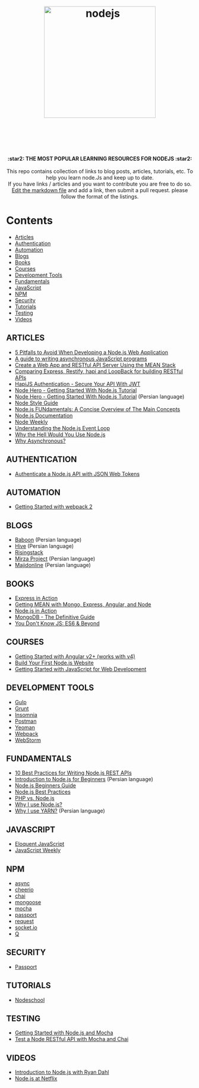 <h1 align="center">
	<img width="300" src="https://nodejs.org/static/images/logos/nodejs-new-pantone-black.png" alt="nodejs">
	<br>
	<br>
</h1>

<br>
<br>

<p align="center">
  <b>:star2: THE MOST POPULAR LEARNING RESOURCES FOR NODEJS :star2:</b>
  <br><br>
  This repo contains collection of links to blog posts, articles, tutorials, etc. To help you learn node.Js and keep up to date. 
  <br>
  If you have links / articles and you want to contribute you are free to do so.
  <a href="https://github.com/moxart/popular-tutorial-link-nodejs/README.md">Edit the markdown file</a> and add a link, then submit a pull request. please follow the format of the listings.
</p>

# Contents

- [Articles](#articles)
- [Authentication](#authentication)
- [Automation](#automation)
- [Blogs](#blogs)
- [Books](#books)
- [Courses](#courses)
- [Development Tools](#development-tools)
- [Fundamentals](#fundamentals)
- [JavaScript](#javascript)
- [NPM](#npm)
- [Security](#security)
- [Tutorials](#tutorials)
- [Testing](#testing)
- [Videos](#videos)


## ARTICLES

- [5 Pitfalls to Avoid When Developing a Node.js Web Application](https://blog.qmo.io/common-problems-when-developing-a-node-js-web-application/#1poordatabasechoice)
- [A guide to writing asynchronous JavaScript programs](http://callbackhell.com/)
- [Create a Web App and RESTful API Server Using the MEAN Stack](https://devcenter.heroku.com/articles/mean-apps-restful-api)
- [Comparing Express, Restify, hapi and LoopBack for building RESTful APIs](https://strongloop.com/strongblog/compare-express-restify-hapi-loopback/)
- [HapiJS Authentication - Secure Your API With JWT](https://auth0.com/blog/hapijs-authentication-secure-your-api-with-json-web-tokens/)
- [Node Hero - Getting Started With Node.js Tutorial](https://blog.risingstack.com/node-hero-tutorial-getting-started-with-node-js/)
- [Node Hero - Getting Started With Node.js Tutorial](http://baboon.ir/%D9%86%D9%88%D8%AF-%D8%AC%DB%8C-%D8%A7%D8%B3-%D9%82%D9%87%D8%B1%D9%85%D8%A7%D9%86-%D8%A2%D8%BA%D8%A7%D8%B2-%D8%A8%D9%87-%DA%A9%D8%A7%D8%B1-%D8%A8%D8%A7-node-js/) (Persian language)
- [Node Style Guide](https://github.com/RisingStack/node-style-guide)
- [Node.js FUNdamentals: A Concise Overview of The Main Concepts](https://webapplog.com/node-js-fundamentals-a-concise-overview-of-the-main-concepts/)
- [Node.js Documentation](https://nodejs.org/api/)
- [Node Weekly](http://nodeweekly.com/)
- [Understanding the Node.js Event Loop](https://nodesource.com/blog/understanding-the-nodejs-event-loop/)
- [Why the Hell Would You Use Node.js](https://medium.com/the-node-js-collection/why-the-hell-would-you-use-node-js-4b053b94ab8e)
- [Why Asynchronous?](https://nodesource.com/blog/why-asynchronous/)

## AUTHENTICATION

- [Authenticate a Node.js API with JSON Web Tokens](https://scotch.io/tutorials/authenticate-a-node-js-api-with-json-web-tokens)

## AUTOMATION

- [Getting Started with webpack 2](https://blog.madewithenvy.com/getting-started-with-webpack-2-ed2b86c68783)

## BLOGS

- [Baboon](http://baboon.ir/) (Persian language)
- [Hive](http://hive.ir/) (Persian language)
- [Risingstack](https://blog.risingstack.com/)
- [Mirza Project](http://mirzaproject.ir/) (Persian language)
- [Majidonline](http://majidonline.com/) (Persian language)

## BOOKS

- [Express in Action](https://www.manning.com/books/express-in-action)
- [Getting MEAN with Mongo, Express, Angular, and Node](https://www.manning.com/books/getting-mean-with-mongo-express-angular-and-node)
- [Node.js in Action](https://www.manning.com/books/node-js-in-action/)
- [MongoDB - The Definitive Guide](http://shop.oreilly.com/product/0636920028031.do)
- [You Don't Know JS: ES6 & Beyond](http://shop.oreilly.com/product/0636920033769.do/)

## COURSES

- [Getting Started with Angular v2+ (works with v4)](https://school.scotch.io/getting-started-with-angular-2?source=home)
- [Build Your First Node.js Website](https://school.scotch.io/build-a-nodejs-website?source=home)
- [Getting Started with JavaScript for Web Development](https://school.scotch.io/getting-started-with-javascript?source=home)

## DEVELOPMENT TOOLS

- [Gulp](http://gulpjs.com/)
- [Grunt](https://gruntjs.com/)
- [Insomnia](https://insomnia.rest/)
- [Postman](https://www.getpostman.com/)
- [Yeoman](http://yeoman.io/)
- [Webpack](https://webpack.github.io/)
- [WebStorm](https://www.jetbrains.com/webstorm/)

## FUNDAMENTALS

- [10 Best Practices for Writing Node.js REST APIs](https://blog.risingstack.com/10-best-practices-for-writing-node-js-rest-apis/#disqus_thread)
- [Introduction to Node.js for Beginners](http://baboon.ir/%DB%8C%DA%A9-%D8%B1%D8%A7%D9%87%D9%86%D9%85%D8%A7%DB%8C-node-js-%D8%A8%D8%B1%D8%A7%DB%8C-%D8%AA%D8%A7%D8%B2%D9%87-%DA%A9%D8%A7%D8%B1%D9%87%D8%A7%DB%8C-%D8%A8%D8%AE%D8%B4-%D8%A7%D9%88%D9%84/) (Persian language)
- [Node.js Beginners Guide](http://nodeguide.com/beginner.html)
- [Node.js Best Practices](https://blog.risingstack.com/node-js-best-practices/)
- [PHP vs. Node.js](https://webapplog.com/php-vs-node-js/)
- [Why I use Node.js?](http://pettergraff.blogspot.com/2013/01/why-node.html)
- [Why I use YARN?](http://baboon.ir/%D9%BE%DA%A9%DB%8C%D8%AC-%D9%85%D9%86%DB%8C%D8%AC%D8%B1-yarn-%D8%A8%D8%B3%DB%8C%D8%A7%D8%B1-%D8%B3%D8%B1%DB%8C%D8%B9%D8%8C-%D9%82%D8%A7%D8%A8%D9%84-%D8%A7%D8%B9%D8%AA%D9%85%D8%A7%D8%AF-%D9%88-%D8%A7/) (Persian language)

## JAVASCRIPT

- [Eloquent JavaScript](http://eloquentjavascript.net/)
- [JavaScript Weekly](http://javascriptweekly.com/)

## NPM

- [async](https://github.com/caolan/async)
- [cheerio](https://www.npmjs.com/package/cheerio)
- [chai](https://github.com/chaijs/chai)
- [mongoose](https://github.com/LearnBoost/mongoose)
- [mocha](https://github.com/mochajs/mocha)
- [passport](http://passportjs.org/)
- [request](https://www.npmjs.com/package/request)
- [socket.io](https://github.com/socketio/socket.io)
- [Q](https://github.com/kriskowal/q)

## SECURITY

- [Passport](http://passportjs.org/)

## TUTORIALS

- [Nodeschool](https://nodeschool.io/)

## TESTING

- [Getting Started with Node.js and Mocha](https://semaphoreci.com/community/tutorials/getting-started-with-node-js-and-mocha)
- [Test a Node RESTful API with Mocha and Chai](https://scotch.io/tutorials/test-a-node-restful-api-with-mocha-and-chai)

## VIDEOS

- [Introduction to Node.js with Ryan Dahl](https://www.youtube.com/watch?v=jo_B4LTHi3I)
- [Node.js at Netflix](https://www.youtube.com/watch?v=p74282nDMX8&t=330s)
